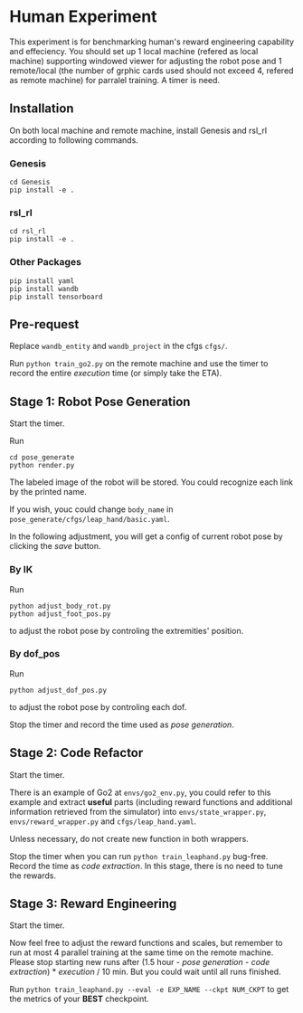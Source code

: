 # Human Experiment

This experiment is for benchmarking human's reward engineering capability and effeciency. You should set up 1 local machine (refered as local machine) supporting windowed viewer for adjusting the robot pose and 1 remote/local (the number of grphic cards used should not exceed 4, refered as remote machine) for parralel training. A timer is need.

## Installation

On both local machine and remote machine, install Genesis and rsl_rl according to following commands.

### Genesis

```
cd Genesis
pip install -e .
```

### rsl_rl
```
cd rsl_rl
pip install -e .
```

### Other Packages

```
pip install yaml
pip install wandb
pip install tensorboard
```

## Pre-request

Replace `wandb_entity` and `wandb_project` in the cfgs `cfgs/`.

Run `python train_go2.py` on the remote machine and use the timer to record the entire *execution* time (or simply take the ETA).

## Stage 1: Robot Pose Generation

Start the timer.

Run
```
cd pose_generate
python render.py
```
The labeled image of the robot will be stored. You could recognize each link by the printed name.

If you wish, youc could change `body_name` in `pose_generate/cfgs/leap_hand/basic.yaml`.

In the following adjustment, you will get a config of current robot pose by clicking the *save* button.

### By IK
Run
```
python adjust_body_rot.py
python adjust_foot_pos.py
```
to adjust the robot pose by controling the extremities' position.

### By dof_pos
Run
```
python adjust_dof_pos.py
```
to adjust the robot pose by controling each dof.

Stop the timer and record the time used as *pose generation*.

## Stage 2: Code Refactor

Start the timer.

There is an example of Go2 at `envs/go2_env.py`, you could refer to this example and extract **useful** parts (including reward functions and additional information retrieved from the simulator) into `envs/state_wrapper.py`, `envs/reward_wrapper.py` and `cfgs/leap_hand.yaml`. 

Unless necessary, do not create new function in both wrappers.

Stop the timer when you can run `python train_leaphand.py` bug-free. Record the time as *code extraction*. In this stage, there is no need to tune the rewards.

## Stage 3: Reward Engineering

Start the timer.

Now feel free to adjust the reward functions and scales, but remember to run at most 4 parallel training at the same time on the remote machine. Please stop starting new runs after (1.5 hour - *pose generation* - *code extraction*) * *execution* / 10 min. But you could wait until all runs finished.

Run `python train_leaphand.py --eval -e EXP_NAME --ckpt NUM_CKPT` to get the metrics of your **BEST** checkpoint.
